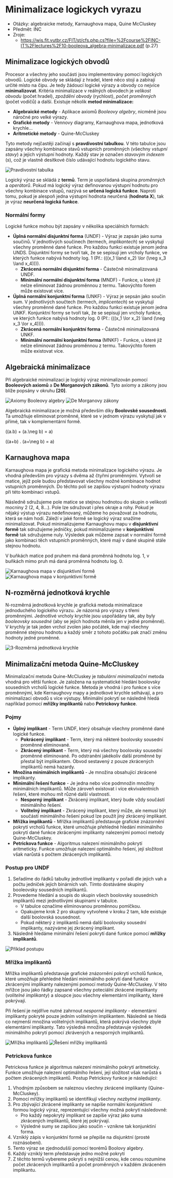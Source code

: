 # Minimalizace logickych vyrazu
- Otázky: algebraicke metody, Karnaughova mapa, Quine McCluskey
- Předmět: INC
- Zroje:
    - https://wis.fit.vutbr.cz/FIT/st/cfs.php.cs?file=%2Fcourse%2FINC-IT%2Flectures%2F10-booleova_algebra-minimalizace.pdf (p.27)

## Minimalizace logických obvodů
Procesor a všechny jeho součásti jsou implementovány pomocí logických obvodů. Logické obvody se skládají z hradel, které něco stojí a zabírají určité místo na čipu. Je tedy žádoucí logické výrazy a obvody co nejvíce __minimalizovat__. Kritéria minimalizace v reálných obvodech je _velikost obvodu_ (počet hradel), _zpoždění obvody_ (rychlost), _počet proměnných_ (počet vodičů) a další. Existuje několik __metod minimalizace:__
- __Algebraické metody__ - Aplikace axiomů _Booleovy algebry_, nicméně jsou náročné pro velké výrazy.
- __Grafické metody__ - Vennovy diagramy, Karnaughova mapa, jednotková krychle...
- __Aritmetické metody__ - Quine-McCluskey

Tyto metody nejčastěji začínají s __pravdivostní tabulkou__. V této tabulce jsou zapsány všechny kombinace stavů vstupních proměnných (všechny _vstupní stavy_) a jejich výstupní hodnoty. Každý stav je označen _stavovým indexem_ (_s_), což je vlastně desítkové číslo udávající hodnotu logického stavu.

![Pravdivostní tabulka](/Images/08/pravdivostni_tabulka.png)

Logický výraz se skládá z __termů__. Term je uspořádaná skupina _proměnných_ a _operátorů_. Pokud má logický výraz definovanou výstupní hodnotu pro všechny kombinace vstupů, nazývá se __určená logická funkce__. Naproti tomu, pokud je alespoň jedna výstupní hodnota neurčená (__hodnota X__), tak je výraz __neurčená logická funkce__.

### Normální formy
Logické funkce mohou být zapsány v několika speciálních formách:
- __Úplná normální disjunktní forma__ (UNDF) - Výraz je zapsán jako suma součinů. V jednotlivých součinech (termech, _implikantech_) se vyskytují všechny proměnné dané funkce. Pro každou funkci existuje jenom jedna UNDS. Disjunktní formy se tvoří tak, že se sepisují jen vrcholy funkce, ve kterých funkce nabývá hodnoty log. 1 (Př.: \(((x_1 \land x_2) \lor (\neg x_3 \land x_4))\)).
    - __Zkrácená normální disjunktní forma__ - Částečně minimalizovaná UNDF.
    - __Minimální normální disjunktní forma__ (MNDF) - Funkce, u které již nelze eliminovat žádnou proměnnou z termu. Takovýchto forem může existovat více.
- __Úplná normální konjunktní forma__ (UNKF) - Výraz je sepsán jako součin sum. V jednotlivých součtech (termech, _implicentech_) se vyskytují všechny proměnné dané funkce. Pro každou funkci existuje jenom jedna UNKF. Konjunktní formy se tvoří tak, že se sepisují jen vrcholy funkce, ve kterých funkce nabývá hodnoty log. 0 (Př.: \(((x_1 \lor x_2) \land (\neg x_3 \lor x_4))\)).
    - __Zkrácená normální konjunktní forma__ - Částečně minimalizovaná UNKF.
    - __Minimální normální konjunktní forma__ (MNKF) - Funkce, u které již nelze eliminovat žádnou proměnnou z termu. Takovýchto forem může existovat více.

## Algebraická minimalizace
Při algebraické minimalizaci je logický výraz minimalizován pomocí __Booleových axiomů__ a __De Morganových zákonů__. Tyto axiomy a zákony jsou blíže popsány v okruhu __[20]__.

![Axiomy Booleovy algebry](/Images/08/boolovy_axiomy.png)
![De Morganovy zákony](/Images/08/boolovy_de_morgan_zakony.png)

Algebraická minimalizace je možná především díky __Boolovské sousednosti__. Ta umožňuje eliminovat proměnné, které se v jednom výrazu vyskytují jak v přímé, tak v komplementární formě.

\((a.b) + (a.\neg b) = a\)

\((a+b) . (a+\neg b) = a\)

## Karnaughova mapa
Karnaughova mapa je grafická metoda minimalizace logického výrazu. Je vhodná především pro výrazy s dvěma až čtyřmi proměnnými. Vytvoří se matice, jejíž pole budou představovat všechny možné kombinace hodnot vstupních proměnných. Do těchto polí se zapíšou výstupní hodnoty výrazu při této kombinaci vstupů.

Následně sdružujeme pole matice se stejnou hodnotou do skupin o velikosti mocniny 2 (2, 4, 8...). Pole lze sdružovat i přes okraje a rohy. Pokud je nějaký výstup výrazu nedefinovaný, můžeme ho považovat za hodnotu, která se nám hodí. Záleží v jaké formě se logický výraz snažíme minimalizovat. Pokud minimalizujeme Karnaughovu mapu v __disjunktivní formě__ tak sdružujeme jedničky, pokud minimalizujeme v __konjunktivní formě__ tak sdružujeme nuly. Výsledek pak můžeme zapsat v normální formě jako kombinaci těch vstupních proměnných, které mají v dané skupině stále stejnou hodnotu.

V buňkách matice pod pruhem má daná proměnná hodnotu log. 1, v buňkách mimo pruh má daná proměnná hodnotu log. 0.

![Karnaughova mapa v disjunktivní formě](/Images/08/karnaugh_disjunktni.png)
![Karnaughova mapa v konjunktivní formě](/Images/08/karnaugh_konjunktni.png)

## N-rozměrná jednotková krychle
N-rozměrná jednotková krychle je grafická metoda minimalizace jednoduchého logického výrazu. Je názorná pro výrazy s třemi proměnnými. Jednotlivé vrcholy krychle jsou uspořádány tak, aby byly _booleovsky sousedné_ (aby se jejich hodnota měnila jen v jedné proměnné). V krychly je tak jeden vrchol zvolen jako počátek, kde mají všechny proměnné stejnou hodnotu a každý směr z tohoto počátku pak značí změnu hodnoty jedné proměnné.

![3-Rozměrná jednotková krychle](/Images/08/n-rozmerna_krychle.png)

## Minimalizační metoda Quine-McCluskey
Minimalizační metoda Quine-McCluskey je _tabulární minimalizační_ metoda vhodná pro větší funkce. Je založena na systematické hledání boolovsky sousedních vrcholů logické funkce. Metoda je vhodná i pro funkce s více proměnnými, kde Kernaughovy mapy a jednotkové krychle selhávají, a pro minimalizaci obvodů s více výstupy. Minimální pokrytí se následně hledá například pomocí __mřížky implikantů__ nabo __Petrickovy funkce__.

### Pojmy
- __Úplný implikant__ - Term UNDF, který obsahuje všechny proměnné dané logické funkce.
    - __Pokrácený implikant__ - Term, který má některé boolovsky sousední proměnné eliminované.
    - __Zkrácený implikant__ - Term, který má všechny boolovsky sousední proměnné eliminované. Po odstranění jakékoliv další proměnné by přestal být implikantem. Obvod sestavený z pouze zkrácených implikantů nemá hazardy.
- __Množina minimálních implikantů__ - Je množina obsahující zkrácené implikanty.
- __Minimální řešení funkce__ - Je jedna nebo více podmnožin množiny minimálních implikantů. Může zároveň existovat i více ekvivalentních řešení, které mohou mít různé další vlastnosti.
    - __Nesporný implikant__ - Zkrácený implikant, který bude vždy součástí minimálního řešení.
    - __Volitelný implikant__ - Zkrácený implikant, který může, ale nemusí být součástí minimálního řešení pokud lze použít jiný zkrácený implikant.
- __Mřížka implikantů__ - Mřížka implikantů představuje grafické znázornění pokrytí vrcholů funkce, které umožňuje přehledné hledání minimálního pokrytí dané funkce zkrácenými implikanty nalezenými pomocí metody Quine-McCluskey.
- __Petrickova funkce__ - Algoritmus nalezení minimálního pokrytí aritmeticky. Funkce umožňuje nalezení optimálního řešení, její složitost však narůstá s počtem zkrácených implikantů.

### Postup pro UNDF
1. Seřadíme do řádků tabulky jednotlivé implikanty v pořadí dle jejich vah a počtu jedniček jejich binárních vah. Tímto dostáváme skupiny booleovsky sousedních implikantů.
2. Provedeme hledání a soupis do skupin všech boolovsky sousedních implikantů mezi jednotlivými skupinami v tabulce.
    - V tabulce označíme eliminovanou proměnnou pomlčkou.
    - Opakujeme krok 2 pro skupiny vytvořené v kroku 2 tam, kde existuje další boolovská sousednost.
    - Pokud některý z implikantů nemá další boolovsky sousední implikanty, nazýváme jej zkrácený implikant.
3. Následně hledáme minimální řešení pokrytí dané funkce pomocí __mřížky implikantů__.

![Příklad postupu](/Images/08/quine_mccluskey_postup.png)

### Mřížka implikantů
Mřížka implikantů představuje grafické znázornění pokrytí vrcholů funkce, které umožňuje přehledné hledání minimálního pokrytí dané funkce zkrácenými implikanty nalezenými pomocí metody Quine-McCluskey. V této mřížce jsou jako řádky zapsané všechny poteciální zkrácené implikanty (_volitelné implikanty_) a sloupce jsou všechny elementární implikanty, které pokrývají.

Při řešení je nejdříve nutné zahrnout _nesporné implikanty_ - elementární implikanty pokryté pouze jedním volitelným implikantem. Následně se hledá co nejmenší množina volitelných implikantů, která pokrývá všechny zbylé elementární implikanty. Tato výsledná množina představuje výsledek minimálního pokrytí pomocí zkrávených a nesporných implikantů.

![Mřížka implikantů](/Images/08/mrizka_implikantu.png)
![Řešení mřížky implikantů](/Images/08/mrizka_implikantu_reseni.png)

### Petrickova funkce
Petrickova funkce je algoritmus nalezení minimálního pokrytí aritmeticky. Funkce umožňuje nalezení optimálního řešení, její složitost však narůstá s počtem zkrácených implikantů. Postup Petrickovy funkce je následující:
1. Vhodným způsobem se naleznou všechny zkrácené implikanty (Quine-McCluskey).
2. Pomocí mřížky implikantů se identifikují všechny _nezbytné implikanty_.
3. Pro zbývající zkrácené implikanty se napíše normální konjunktivní formou logický výraz, reprezentující všechny možná pokrytí následovně:
    - Pro každý nepokrytý implikant se zapíše výraz jako suma zkrácených implikantů, které jej pokrývají.
    - Výsledné sumy se zapíšou jako součin - vznikne tak konjunktiní forma.
4. Vzniklý zápis v konjunktní formě se přepíše na disjunktní (prosté roznásobení).
5. Tento výraz se zjednodušší pomocí teorémů Boolovy algebry.
6. Každý vzniklý term představuje jedno možné pokrytí
7. Z těchto termů vybereme pokrytí s nejnižší cenou, kde cenou rozumíme počet zkrácených implikantů a počet proměnných v každém zkráceném implikantu.

